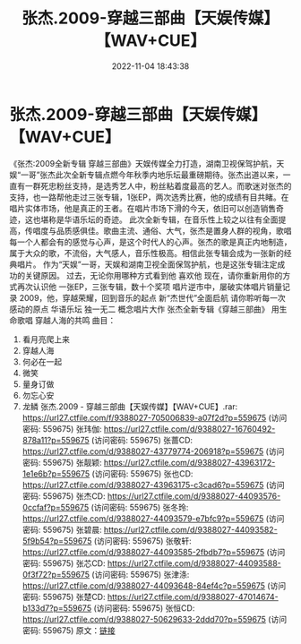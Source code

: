 ﻿---
title: 张杰.2009-穿越三部曲【天娱传媒】【WAV+CUE】
date: 2022-11-04 18:43:38
categories: WAV车载音乐、镜像
tags: 华语中文
---
# 张杰.2009-穿越三部曲【天娱传媒】【WAV+CUE】

《张杰:2009全新专辑
穿越三部曲》天娱传媒全力打造，湖南卫视保驾护航，天娱“一哥”张杰此次全新专辑点燃今年秋季内地乐坛最重磅期待。张杰出道以来，一直有一群死忠粉丝支持，是选秀艺人中，粉丝粘着度最高的艺人。而歌迷对张杰的支持，也一路帮他走过三张专辑，1张EP，两次选秀比赛，他的成绩有目共睹。在唱片实体市场，他是真正的王者。在唱片市场下滑的今天，依旧可以创造销售奇迹，这也堪称是华语乐坛的奇迹。
此次全新专辑，在音乐性上较之以往有全面提高，传唱度与品质感俱佳。歌曲主流、通俗、大气，张杰是置身人群的视角，歌唱每一个人都会有的感觉与心声，是这个时代人的心声。张杰的歌是真正内地制造，属于大众的歌，不流俗，大气感人，音乐性极高。相信此张专辑会成为一张新的经典唱片。
作为“天娱”一哥，天娱和湖南卫视全面保驾护航，也是这张专辑注定成功的关键原因。
过去，无论你用哪种方式看到他 喜欢他
现在，请你重新用你的方式再次认识他
一张EP，三张专辑，数十个奖项
唱片逆市中，屡破实体唱片销量记录
2009，他，穿越荣耀，回到音乐的起点
新“杰世代”全面启航
请你聆听每一次感动的原点
华语乐坛 独一无二 概念唱片大作
张杰全新专辑《穿越三部曲》
用生命歌唱 穿越人海的共鸣
曲目：
01. 看月亮爬上来
02. 穿越人海
03. 何必在一起
04. 微笑
05. 量身订做
06. 勿忘心安
07. 龙鳞
张杰.2009 - 穿越三部曲【天娱传媒】【WAV+CUE】.rar:
https://url27.ctfile.com/f/9388027-705006839-a07f2d?p=559675
(访问密码: 559675)
张玮伽: https://url27.ctfile.com/d/9388027-16760492-878a11?p=559675
(访问密码: 559675)
张蔷CD: https://url27.ctfile.com/d/9388027-43779774-206918?p=559675
(访问密码: 559675)
张靓颖: https://url27.ctfile.com/d/9388027-43963172-1e1e6b?p=559675
(访问密码: 559675)
张也CD: https://url27.ctfile.com/d/9388027-43963175-c3cad6?p=559675
(访问密码: 559675)
张杰CD: https://url27.ctfile.com/d/9388027-44093576-0ccfaf?p=559675
(访问密码: 559675)
张冬玲: https://url27.ctfile.com/d/9388027-44093579-e7bfc9?p=559675
(访问密码: 559675)
张碧晨: https://url27.ctfile.com/d/9388027-44093582-5f9b54?p=559675
(访问密码: 559675)
张敬轩: https://url27.ctfile.com/d/9388027-44093585-2fbdb7?p=559675
(访问密码: 559675)
张芯CD: https://url27.ctfile.com/d/9388027-44093588-0f3f72?p=559675
(访问密码: 559675)
张津涤: https://url27.ctfile.com/d/9388027-44093648-84ef4c?p=559675
(访问密码: 559675)
张楚CD: https://url27.ctfile.com/d/9388027-47014674-b133d7?p=559675
(访问密码: 559675)
张恒CD: https://url27.ctfile.com/d/9388027-50629633-2ddd70?p=559675
(访问密码: 559675)
原文：[链接](https://blog.sina.com.cn/s/blog_1647c7e760103104y.html)